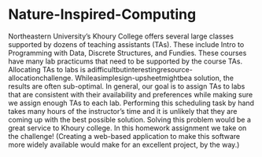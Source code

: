 # Nature-Inspired-Computing
Northeastern University’s Khoury College offers several large classes supported by dozens of teaching assistants (TAs). These include Intro to Programming with Data, Discrete Structures, and Fundies. These courses have many lab practicums that need to be supported by the course TAs. Allocating TAs to labs is adifficultbutinterestingresource-allocationchallenge. Whileasimplesign-upsheetmightbea solution, the results are often sub-optimal. In general, our goal is to assign TAs to labs that are consistent with their availability and preferences while making sure we assign enough TAs to each lab. Performing this scheduling task by hand takes many hours of the instructor’s time and it is unlikely that they are coming up with the best possible solution. Solving this problem would be a great service to Khoury college. In this homework assignment we take on the challenge! (Creating a web-based application to make this software more widely available would make for an excellent project, by the way.)
